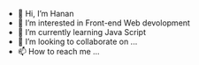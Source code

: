 - 👋 Hi, I’m Hanan
- 👀 I’m interested in Front-end Web devolopment 
- 🌱 I’m currently learning Java Script
- 💞️ I’m looking to collaborate on ...
- 📫 How to reach me ...

<!---
Ab-Hanan01/Ab-Hanan01 is a ✨ special ✨ repository because its `README.md` (this file) appears on your GitHub profile.
You can click the Preview link to take a look at your changes.
--->
